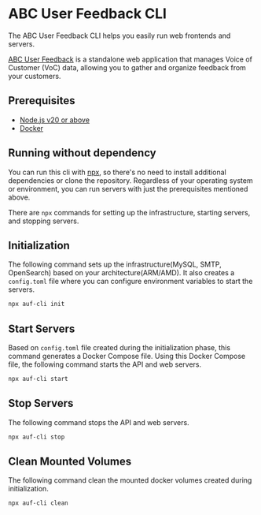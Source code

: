 # ABC User Feedback CLI

The ABC User Feedback CLI helps you easily run web frontends and servers.

[ABC User Feedback](https://github.com/line/abc-user-feedback) is a standalone web application that manages Voice of Customer (VoC) data, allowing you to gather and organize feedback from your customers.

## Prerequisites

- [Node.js v20 or above](https://nodejs.org/en/download/)
- [Docker](https://docs.docker.com/desktop/)

## Running without dependency

You can run this cli with [npx](https://docs.npmjs.com/cli/v8/commands/npx), so there's no need to install additional dependencies or clone the repository. Regardless of your operating system or environment, you can run servers with just the prerequisites mentioned above.

There are `npx` commands for setting up the infrastructure, starting servers, and stopping servers.

## Initialization

The following command sets up the infrastructure(MySQL, SMTP, OpenSearch) based on your architecture(ARM/AMD).
It also creates a `config.toml` file where you can configure environment variables to start the servers.

```sh
npx auf-cli init
```

## Start Servers

Based on `config.toml` file created during the initialization phase, this command generates a Docker Compose file. Using this Docker Compose file, the following command starts the API and web servers.

```sh
npx auf-cli start
```

## Stop Servers

The following command stops the API and web servers.

```sh
npx auf-cli stop
```

## Clean Mounted Volumes

The following command clean the mounted docker volumes created during initialization.

```sh
npx auf-cli clean
```

